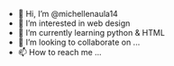 - 👋 Hi, I’m @michellenaula14
- 👀 I’m interested in web design
- 🌱 I’m currently learning python & HTML
- 💞️ I’m looking to collaborate on ...
- 📫 How to reach me ...

<!---
michellenaula14/michellenaula14 is a ✨ special ✨ repository because its `README.md` (this file) appears on your GitHub profile.
You can click the Preview link to take a look at your changes.
--->
